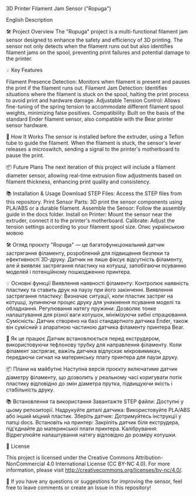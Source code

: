 3D Printer Filament Jam Sensor ("Ropuga")

English Description

🛠 Project Overview
The "Ropuga" project is a multi-functional filament jam sensor designed to enhance the safety and efficiency of 3D printing. The sensor not only detects when the filament runs out but also identifies filament jams on the spool, preventing print failures and potential damage to the printer.

💡 Key Features

Filament Presence Detection: Monitors when filament is present and pauses the print if the filament runs out.
Filament Jam Detection: Identifies situations where the filament is stuck on the spool, halting the print process to avoid print and hardware damage.
Adjustable Tension Control: Allows fine-tuning of the spring tension to accommodate different filament spool weights, minimizing false positives.
Compatibility: Built on the basis of the standard Ender filament sensor, also compatible with the Bear printer sensor hardware.

🚀 How It Works
The sensor is installed before the extruder, using a Teflon tube to guide the filament. When the filament is stuck, the sensor's lever releases a microswitch, sending a signal to the printer's motherboard to pause the print.

📦 Future Plans
The next iteration of this project will include a filament diameter sensor, allowing real-time extrusion flow adjustments based on filament thickness, enhancing print quality and consistency.

📚 Installation & Usage
Download STEP Files: Access the STEP files from this repository.
Print Sensor Parts: 3D print the sensor components using PLA/ABS or a durable filament.
Assemble the Sensor: Follow the assembly guide in the docs folder.
Install on Printer: Mount the sensor near the extruder, connect it to the printer's motherboard.
Calibrate: Adjust the tension settings according to your filament spool size.
Опис українською мовою

🛠 Огляд проєкту
"Ropuga" — це багатофункціональний датчик застрягання філаменту, розроблений для підвищення безпеки та ефективності 3D-друку. Датчик не лише фіксує відсутність філаменту, але й виявляє застрягання пластику на котушці, запобігаючи псуванню моделей і потенційному пошкодженню принтера.

💡 Основні функції
Виявлення наявності філаменту: Контролює наявність пластику та ставить друк на паузу при його закінченні.
Виявлення застрягання пластику: Визначає ситуації, коли пластик застряг на котушці, зупиняючи процес друку для уникнення псування моделі та обладнання.
Регулювання натягу пружини: Дозволяє тонке налаштування для різної ваги котушок, мінімізуючи хибні спрацювання.
Сумісність: Датчик створено на базі стандартного датчика Ender, також він сумісний з апаратною частиною датчика філаменту принтера Bear.

🚀 Як це працює
Датчик встановлюється перед екструдером, використовуючи тефлонову трубку для направлення філаменту. Коли філамент застрягає, важіль датчика відпускає мікровимикач, передаючи сигнал на материнську плату принтера для паузи друку.

📦 Плани на майбутнє
Наступна версія проєкту включатиме датчик діаметру філаменту, що дозволить у реальному часі коригувати потік пластику відповідно до змін діаметра прутка, підвищуючи якість і стабільність друку.

📚 Встановлення та використання
Завантажте STEP файли: Доступні у цьому репозиторії.
Надрукуйте деталі датчика: Використовуйте PLA/ABS або інший міцний пластик.
Зберіть датчик: Дотримуйтесь інструкції у папці docs.
Встановіть на принтер: Закріпіть датчик біля екструдера, під'єднайте до материнської плати принтера.
Калібрування: Відрегулюйте налаштування натягу відповідно до розміру котушки.

📄 License

This project is licensed under the Creative Commons Attribution-NonCommercial 4.0 International License (CC BY-NC 4.0).
For more information, please visit http://creativecommons.org/licenses/by-nc/4.0/.

📢 If you have any questions or suggestions for improving the sensor, feel free to leave comments or create an Issue in this repository!
